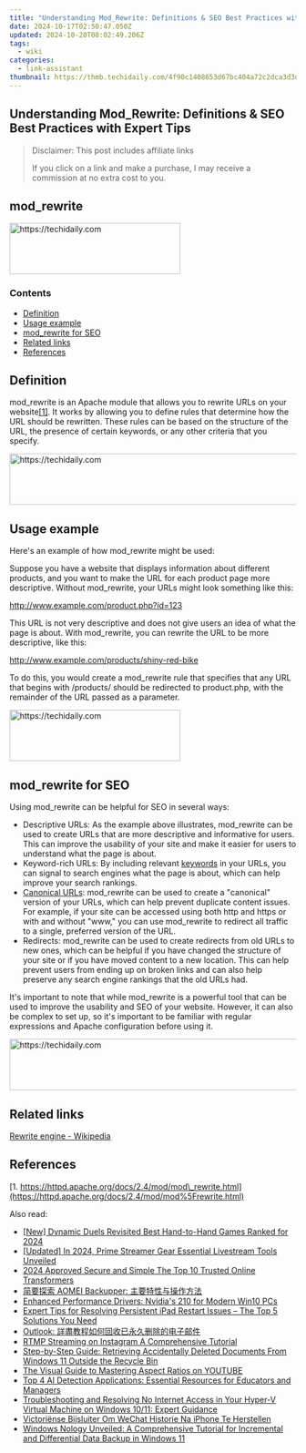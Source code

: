```yaml
---
title: "Understanding Mod_Rewrite: Definitions & SEO Best Practices with Expert Tips"
date: 2024-10-17T02:50:47.050Z
updated: 2024-10-20T08:02:49.206Z
tags:
  - wiki
categories:
  - link-assistant
thumbnail: https://thmb.techidaily.com/4f90c1408653d67bc404a72c2dca3d3d52e3a294965755306154ed4cda4187a3.png
---
```


## Understanding Mod_Rewrite: Definitions & SEO Best Practices with Expert Tips

>  Disclaimer: This post includes affiliate links
>
>  If you click on a link and make a purchase, I may receive a commission at no extra cost to you.
>

## mod\_rewrite

<!-- affiliate ads begin -->
<a href="https://laganoo.pxf.io/c/5597632/1521325/16446" target="_top" id="1521325">
  <img src="//a.impactradius-go.com/display-ad/16446-1521325" border="0" alt="https://techidaily.com" width="300" height="90"/>
</a>
<img height="0" width="0" src="https://laganoo.pxf.io/i/5597632/1521325/16446" style="position:absolute;visibility:hidden;" border="0" />
<!-- affiliate ads end -->

### Contents

* [Definition](https://tools.techidaily.com/link-assistant/products/)
* [Usage example](https://tools.techidaily.com/link-assistant/products/)
* [mod\_rewrite for SEO](https://tools.techidaily.com/link-assistant/products/)
* [Related links](https://tools.techidaily.com/link-assistant/products/)
* [References](https://tools.techidaily.com/link-assistant/products/)

## Definition

mod\_rewrite is an Apache module that allows you to rewrite URLs on your website[\[1\]](https://tools.techidaily.com/link-assistant/products/). It works by allowing you to define rules that determine how the URL should be rewritten. These rules can be based on the structure of the URL, the presence of certain keywords, or any other criteria that you specify.

<!-- affiliate ads begin -->
<a href="https://appsumo.8odi.net/c/5597632/2049383/7443" target="_top" id="2049383">
  <img src="//a.impactradius-go.com/display-ad/7443-2049383" border="0" alt="https://techidaily.com" width="728" height="90"/>
</a>
<img height="0" width="0" src="https://appsumo.8odi.net/i/5597632/2049383/7443" style="position:absolute;visibility:hidden;" border="0" />
<!-- affiliate ads end -->

## Usage example

Here's an example of how mod\_rewrite might be used:

Suppose you have a website that displays information about different products, and you want to make the URL for each product page more descriptive. Without mod\_rewrite, your URLs might look something like this:

http://www.example.com/product.php?id=123

This URL is not very descriptive and does not give users an idea of what the page is about. With mod\_rewrite, you can rewrite the URL to be more descriptive, like this:

http://www.example.com/products/shiny-red-bike

To do this, you would create a mod\_rewrite rule that specifies that any URL that begins with /products/ should be redirected to product.php, with the remainder of the URL passed as a parameter.

<!-- affiliate ads begin -->
<a href="https://aligracehair.sjv.io/c/5597632/1880927/19272" target="_top" id="1880927">
  <img src="//a.impactradius-go.com/display-ad/19272-1880927" border="0" alt="https://techidaily.com" width="300" height="90"/>
</a>
<img height="0" width="0" src="https://aligracehair.sjv.io/i/5597632/1880927/19272" style="position:absolute;visibility:hidden;" border="0" />
<!-- affiliate ads end -->

## mod\_rewrite for SEO

Using mod\_rewrite can be helpful for SEO in several ways:

* Descriptive URLs: As the example above illustrates, mod\_rewrite can be used to create URLs that are more descriptive and informative for users. This can improve the usability of your site and make it easier for users to understand what the page is about.
* Keyword-rich URLs: By including relevant [keywords](https://tools.techidaily.com/link-assistant/products/) in your URLs, you can signal to search engines what the page is about, which can help improve your search rankings.
* [Canonical URLs](https://tools.techidaily.com/link-assistant/products/): mod\_rewrite can be used to create a "canonical" version of your URLs, which can help prevent duplicate content issues. For example, if your site can be accessed using both http and https or with and without "www," you can use mod\_rewrite to redirect all traffic to a single, preferred version of the URL.
* Redirects: mod\_rewrite can be used to create redirects from old URLs to new ones, which can be helpful if you have changed the structure of your site or if you have moved content to a new location. This can help prevent users from ending up on broken links and can also help preserve any search engine rankings that the old URLs had.

It's important to note that while mod\_rewrite is a powerful tool that can be used to improve the usability and SEO of your website. However, it can also be complex to set up, so it's important to be familiar with regular expressions and Apache configuration before using it.

<!-- affiliate ads begin -->
<a href="https://appsumo.8odi.net/c/5597632/2049379/7443" target="_top" id="2049379">
  <img src="//a.impactradius-go.com/display-ad/7443-2049379" border="0" alt="https://techidaily.com" width="728" height="90"/>
</a>
<img height="0" width="0" src="https://appsumo.8odi.net/i/5597632/2049379/7443" style="position:absolute;visibility:hidden;" border="0" />
<!-- affiliate ads end -->

## Related links

[Rewrite engine - Wikipedia](https://en.wikipedia.org/wiki/Rewrite%5Fengine)

## References

[1. https://httpd.apache.org/docs/2.4/mod/mod\_rewrite.html](https://httpd.apache.org/docs/2.4/mod/mod%5Frewrite.html)

<ins class="adsbygoogle"
     style="display:block"
     data-ad-format="autorelaxed"
     data-ad-client="ca-pub-7571918770474297"
     data-ad-slot="1223367746"></ins>

<ins class="adsbygoogle"
     style="display:block"
     data-ad-client="ca-pub-7571918770474297"
     data-ad-slot="8358498916"
     data-ad-format="auto"
     data-full-width-responsive="true"></ins>

<span class="atpl-alsoreadstyle">Also read:</span>
<div><ul>
<li><a href="https://digital-screen-recording.techidaily.com/new-dynamic-duels-revisited-best-hand-to-hand-games-ranked-for-2024/"><u>[New] Dynamic Duels Revisited Best Hand-to-Hand Games Ranked for 2024</u></a></li>
<li><a href="https://youtube-web.techidaily.com/ed-in-2024-prime-streamer-gear-essential-livestream-tools-unveiled/"><u>[Updated] In 2024, Prime Streamer Gear Essential Livestream Tools Unveiled</u></a></li>
<li><a href="https://extra-guidance.techidaily.com/2024-approved-secure-and-simple-the-top-10-trusted-online-transformers/"><u>2024 Approved Secure and Simple The Top 10 Trusted Online Transformers</u></a></li>
<li><a href="https://win-extraordinary.techidaily.com/1728487015231-aomei-backupper/"><u>简要探索 AOMEI Backupper: 主要特性与操作方法</u></a></li>
<li><a href="https://network-issues.techidaily.com/enhanced-performance-drivers-nvidias-210-for-modern-win10-pcs/"><u>Enhanced Performance Drivers: Nvidia's 210 for Modern Win10 PCs</u></a></li>
<li><a href="https://win-extraordinary.techidaily.com/expert-tips-for-resolving-persistent-ipad-restart-issues-the-top-5-solutions-you-need/"><u>Expert Tips for Resolving Persistent iPad Restart Issues – The Top 5 Solutions You Need</u></a></li>
<li><a href="https://win-extraordinary.techidaily.com/1728488582558-outlook/"><u>Outlook: 詳盡教程如何回收已永久删除的电子邮件</u></a></li>
<li><a href="https://ai-live-streaming.techidaily.com/rtmp-streaming-on-instagram-a-comprehensive-tutorial/"><u>RTMP Streaming on Instagram A Comprehensive Tutorial</u></a></li>
<li><a href="https://win-extraordinary.techidaily.com/step-by-step-guide-retrieving-accidentally-deleted-documents-from-windows-11-outside-the-recycle-bin/"><u>Step-by-Step Guide: Retrieving Accidentally Deleted Documents From Windows 11 Outside the Recycle Bin</u></a></li>
<li><a href="https://youtube-lab.techidaily.com/isual-guide-to-mastering-aspect-ratios-on-youtube/"><u>The Visual Guide to Mastering Aspect Ratios on YOUTUBE</u></a></li>
<li><a href="https://tech-hub.techidaily.com/top-4-ai-detection-applications-essential-resources-for-educators-and-managers/"><u>Top 4 AI Detection Applications: Essential Resources for Educators and Managers</u></a></li>
<li><a href="https://win-extraordinary.techidaily.com/troubleshooting-and-resolving-no-internet-access-in-your-hyper-v-virtual-machine-on-windows-1011-expert-guidance/"><u>Troubleshooting and Resolving No Internet Access in Your Hyper-V Virtual Machine on Windows 10/11: Expert Guidance</u></a></li>
<li><a href="https://win-hot.techidaily.com/victoriense-bijsluiter-om-wechat-historie-na-iphone-te-herstellen/"><u>Victoriënse Bijsluiter Om WeChat Historie Na iPhone Te Herstellen</u></a></li>
<li><a href="https://win-extraordinary.techidaily.com/windows-nology-unveiled-a-comprehensive-tutorial-for-incremental-and-differential-data-backup-in-windows-11/"><u>Windows Nology Unveiled: A Comprehensive Tutorial for Incremental and Differential Data Backup in Windows 11</u></a></li>
</ul></div>

